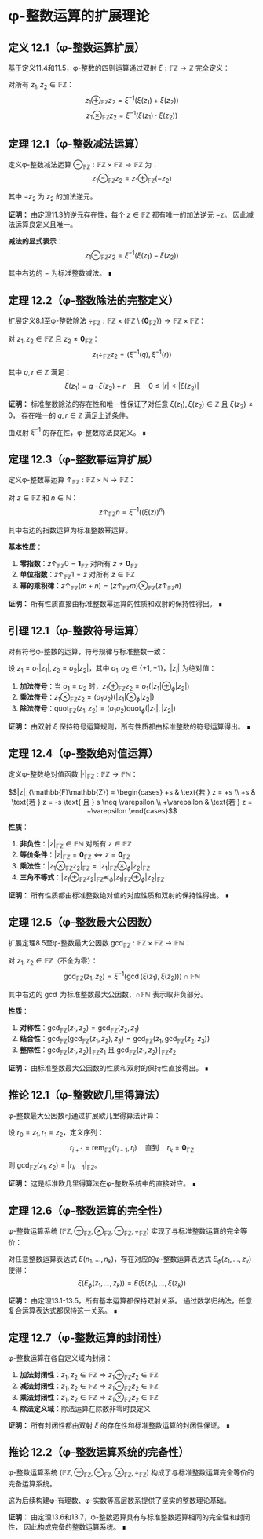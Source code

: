 # φ-整数运算的扩展理论

## 定义 12.1（φ-整数运算扩展）
基于定义11.4和11.5，φ-整数的四则运算通过双射 $\xi: \mathbb{F}\mathbb{Z} \to \mathbb{Z}$ 完全定义：

对所有 $z_1, z_2 \in \mathbb{F}\mathbb{Z}$：
$$z_1 \oplus_{\mathbb{F}\mathbb{Z}} z_2 = \xi^{-1}(\xi(z_1) + \xi(z_2))$$
$$z_1 \otimes_{\mathbb{F}\mathbb{Z}} z_2 = \xi^{-1}(\xi(z_1) \cdot \xi(z_2))$$

## 定理 12.1（φ-整数减法运算）
定义φ-整数减法运算 $\ominus_{\mathbb{F}\mathbb{Z}}: \mathbb{F}\mathbb{Z} \times \mathbb{F}\mathbb{Z} \to \mathbb{F}\mathbb{Z}$ 为：
$$z_1 \ominus_{\mathbb{F}\mathbb{Z}} z_2 = z_1 \oplus_{\mathbb{F}\mathbb{Z}} (-z_2)$$

其中 $-z_2$ 为 $z_2$ 的加法逆元。

**证明：**
由定理11.3的逆元存在性，每个 $z \in \mathbb{F}\mathbb{Z}$ 都有唯一的加法逆元 $-z$。
因此减法运算良定义且唯一。

**减法的显式表示**：
$$z_1 \ominus_{\mathbb{F}\mathbb{Z}} z_2 = \xi^{-1}(\xi(z_1) - \xi(z_2))$$

其中右边的 $-$ 为标准整数减法。 ∎

## 定理 12.2（φ-整数除法的完整定义）
扩展定义8.1至φ-整数除法 $\div_{\mathbb{F}\mathbb{Z}}: \mathbb{F}\mathbb{Z} \times (\mathbb{F}\mathbb{Z} \setminus \{\mathbf{0}_{\mathbb{F}\mathbb{Z}}\}) \to \mathbb{F}\mathbb{Z} \times \mathbb{F}\mathbb{Z}$：

对 $z_1, z_2 \in \mathbb{F}\mathbb{Z}$ 且 $z_2 \neq \mathbf{0}_{\mathbb{F}\mathbb{Z}}$：
$$z_1 \div_{\mathbb{F}\mathbb{Z}} z_2 = (\xi^{-1}(q), \xi^{-1}(r))$$

其中 $q, r \in \mathbb{Z}$ 满足：
$$\xi(z_1) = q \cdot \xi(z_2) + r \quad \text{且} \quad 0 \leq |r| < |\xi(z_2)|$$

**证明：**
标准整数除法的存在性和唯一性保证了对任意 $\xi(z_1), \xi(z_2) \in \mathbb{Z}$ 且 $\xi(z_2) \neq 0$，
存在唯一的 $q, r \in \mathbb{Z}$ 满足上述条件。

由双射 $\xi^{-1}$ 的存在性，φ-整数除法良定义。 ∎

## 定理 12.3（φ-整数幂运算扩展）
定义φ-整数幂运算 $\uparrow_{\mathbb{F}\mathbb{Z}}: \mathbb{F}\mathbb{Z} \times \mathbb{N} \to \mathbb{F}\mathbb{Z}$：

对 $z \in \mathbb{F}\mathbb{Z}$ 和 $n \in \mathbb{N}$：
$$z \uparrow_{\mathbb{F}\mathbb{Z}} n = \xi^{-1}((\xi(z))^n)$$

其中右边的指数运算为标准整数幂运算。

**基本性质**：
1. **零指数**：$z \uparrow_{\mathbb{F}\mathbb{Z}} 0 = \mathbf{1}_{\mathbb{F}\mathbb{Z}}$ 对所有 $z \neq \mathbf{0}_{\mathbb{F}\mathbb{Z}}$
2. **单位指数**：$z \uparrow_{\mathbb{F}\mathbb{Z}} 1 = z$ 对所有 $z \in \mathbb{F}\mathbb{Z}$
3. **幂的乘积律**：$z \uparrow_{\mathbb{F}\mathbb{Z}} (m+n) = (z \uparrow_{\mathbb{F}\mathbb{Z}} m) \otimes_{\mathbb{F}\mathbb{Z}} (z \uparrow_{\mathbb{F}\mathbb{Z}} n)$

**证明：**
所有性质直接由标准整数幂运算的性质和双射的保持性得出。 ∎

## 引理 12.1（φ-整数符号运算）
对有符号φ-整数的运算，符号规律与标准整数一致：

设 $z_1 = \sigma_1 |z_1|, z_2 = \sigma_2 |z_2|$，其中 $\sigma_1, \sigma_2 \in \{+1, -1\}$，$|z_i|$ 为绝对值：

1. **加法符号**：当 $\sigma_1 = \sigma_2$ 时，$z_1 \oplus_{\mathbb{F}\mathbb{Z}} z_2 = \sigma_1 (|z_1| \oplus_\phi |z_2|)$
2. **乘法符号**：$z_1 \otimes_{\mathbb{F}\mathbb{Z}} z_2 = (\sigma_1 \sigma_2) (|z_1| \otimes_\phi |z_2|)$
3. **除法符号**：$\text{quot}_{\mathbb{F}\mathbb{Z}}(z_1, z_2) = (\sigma_1 \sigma_2) \text{quot}_\phi(|z_1|, |z_2|)$

**证明：**
由双射 $\xi$ 保持符号运算规则，所有性质都由标准整数的符号运算得出。 ∎

## 定理 12.4（φ-整数绝对值运算）
定义φ-整数绝对值函数 $|\cdot|_{\mathbb{F}\mathbb{Z}}: \mathbb{F}\mathbb{Z} \to \mathbb{F}\mathbb{N}$：

$$|z|_{\mathbb{F}\mathbb{Z}} = \begin{cases}
+s & \text{若 } z = +s \\
+s & \text{若 } z = -s \text{ 且 } s \neq \varepsilon \\
+\varepsilon & \text{若 } z = +\varepsilon
\end{cases}$$

**性质**：
1. **非负性**：$|z|_{\mathbb{F}\mathbb{Z}} \in \mathbb{F}\mathbb{N}$ 对所有 $z \in \mathbb{F}\mathbb{Z}$
2. **等价条件**：$|z|_{\mathbb{F}\mathbb{Z}} = \mathbf{0}_{\mathbb{F}\mathbb{Z}} \Leftrightarrow z = \mathbf{0}_{\mathbb{F}\mathbb{Z}}$
3. **乘法性**：$|z_1 \otimes_{\mathbb{F}\mathbb{Z}} z_2|_{\mathbb{F}\mathbb{Z}} = |z_1|_{\mathbb{F}\mathbb{Z}} \otimes_\phi |z_2|_{\mathbb{F}\mathbb{Z}}$
4. **三角不等式**：$|z_1 \oplus_{\mathbb{F}\mathbb{Z}} z_2|_{\mathbb{F}\mathbb{Z}} \preceq_\phi |z_1|_{\mathbb{F}\mathbb{Z}} \oplus_\phi |z_2|_{\mathbb{F}\mathbb{Z}}$

**证明：**
所有性质都由标准整数绝对值的对应性质和双射的保持性得出。 ∎

## 定理 12.5（φ-整数最大公因数）
扩展定理8.5至φ-整数最大公因数 $\gcd_{\mathbb{F}\mathbb{Z}}: \mathbb{F}\mathbb{Z} \times \mathbb{F}\mathbb{Z} \to \mathbb{F}\mathbb{N}$：

对 $z_1, z_2 \in \mathbb{F}\mathbb{Z}$（不全为零）：
$$\gcd_{\mathbb{F}\mathbb{Z}}(z_1, z_2) = \xi^{-1}(\gcd(\xi(z_1), \xi(z_2))) \cap \mathbb{F}\mathbb{N}$$

其中右边的 $\gcd$ 为标准整数最大公因数，$\cap \mathbb{F}\mathbb{N}$ 表示取非负部分。

**性质**：
1. **对称性**：$\gcd_{\mathbb{F}\mathbb{Z}}(z_1, z_2) = \gcd_{\mathbb{F}\mathbb{Z}}(z_2, z_1)$
2. **结合性**：$\gcd_{\mathbb{F}\mathbb{Z}}(\gcd_{\mathbb{F}\mathbb{Z}}(z_1, z_2), z_3) = \gcd_{\mathbb{F}\mathbb{Z}}(z_1, \gcd_{\mathbb{F}\mathbb{Z}}(z_2, z_3))$
3. **整除性**：$\gcd_{\mathbb{F}\mathbb{Z}}(z_1, z_2) \mid_{\mathbb{F}\mathbb{Z}} z_1$ 且 $\gcd_{\mathbb{F}\mathbb{Z}}(z_1, z_2) \mid_{\mathbb{F}\mathbb{Z}} z_2$

**证明：**
由标准整数最大公因数的性质和双射的保持性直接得出。 ∎

## 推论 12.1（φ-整数欧几里得算法）
φ-整数最大公因数可通过扩展欧几里得算法计算：

设 $r_0 = z_1, r_1 = z_2$，定义序列：
$$r_{i+1} = \text{rem}_{\mathbb{F}\mathbb{Z}}(r_{i-1}, r_i) \quad \text{直到} \quad r_k = \mathbf{0}_{\mathbb{F}\mathbb{Z}}$$

则 $\gcd_{\mathbb{F}\mathbb{Z}}(z_1, z_2) = |r_{k-1}|_{\mathbb{F}\mathbb{Z}}$。

**证明：**
这是标准欧几里得算法在φ-整数系统中的直接对应。 ∎

## 定理 12.6（φ-整数运算的完全性）
φ-整数运算系统 $(\mathbb{F}\mathbb{Z}, \oplus_{\mathbb{F}\mathbb{Z}}, \otimes_{\mathbb{F}\mathbb{Z}}, \ominus_{\mathbb{F}\mathbb{Z}}, \div_{\mathbb{F}\mathbb{Z}})$ 实现了与标准整数运算的完全等价：

对任意整数运算表达式 $E(n_1, \ldots, n_k)$，存在对应的φ-整数运算表达式 $E_\phi(z_1, \ldots, z_k)$ 使得：
$$\xi(E_\phi(z_1, \ldots, z_k)) = E(\xi(z_1), \ldots, \xi(z_k))$$

**证明：**
由定理13.1-13.5，所有基本运算都保持双射关系。
通过数学归纳法，任意复合运算表达式都保持这一关系。 ∎

## 定理 12.7（φ-整数运算的封闭性）
φ-整数运算在各自定义域内封闭：

1. **加法封闭性**：$z_1, z_2 \in \mathbb{F}\mathbb{Z} \Rightarrow z_1 \oplus_{\mathbb{F}\mathbb{Z}} z_2 \in \mathbb{F}\mathbb{Z}$
2. **减法封闭性**：$z_1, z_2 \in \mathbb{F}\mathbb{Z} \Rightarrow z_1 \ominus_{\mathbb{F}\mathbb{Z}} z_2 \in \mathbb{F}\mathbb{Z}$
3. **乘法封闭性**：$z_1, z_2 \in \mathbb{F}\mathbb{Z} \Rightarrow z_1 \otimes_{\mathbb{F}\mathbb{Z}} z_2 \in \mathbb{F}\mathbb{Z}$
4. **除法定义域**：除法运算在除数非零时良定义

**证明：**
所有封闭性都由双射 $\xi$ 的存在性和标准整数运算的封闭性保证。 ∎

## 推论 12.2（φ-整数运算系统的完备性）
φ-整数运算系统 $(\mathbb{F}\mathbb{Z}, \oplus_{\mathbb{F}\mathbb{Z}}, \ominus_{\mathbb{F}\mathbb{Z}}, \otimes_{\mathbb{F}\mathbb{Z}}, \div_{\mathbb{F}\mathbb{Z}})$ 构成了与标准整数运算完全等价的完备运算系统。

这为后续构建φ-有理数、φ-实数等高层数系提供了坚实的整数理论基础。

**证明：**
由定理13.6和13.7，φ-整数运算具有与标准整数运算相同的完全性和封闭性，
因此构成完备的整数运算系统。 ∎